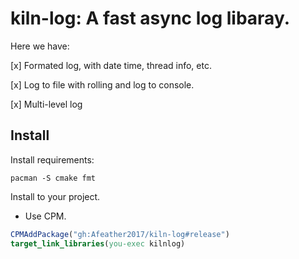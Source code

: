 # kiln-log: A fast async log libaray.

Here we have:

[x] Formated log, with date time, thread info, etc.

[x] Log to file with rolling and log to console.

[x] Multi-level log

## Install

Install requirements:

```shell
pacman -S cmake fmt
```

Install to your project.

- Use CPM.

```cmake
CPMAddPackage("gh:Afeather2017/kiln-log#release")
target_link_libraries(you-exec kilnlog)
```

